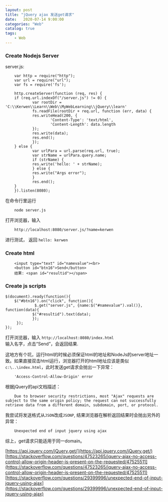 ```yaml
---                                  
layout: post                                  
title: "jQuery ajax 发送get请求"                                  
date:   2020-07-14 9:00:00                                   
categories: "Web"                                  
catalog: true                                  
tags:                                   
    - Web                                  
---                        
```

    
### Create Nodejs Server

server.js:  

        var http = require("http");
        var url = require("url");
        var fs = require('fs');

        http.createServer(function (req, res) {
        if (req.url.indexOf("/server.js") != 0) {
                var rootDir = 'C:\\Kerwen\\Learn\\Web\\MyWebLearning\\jQuery\\learn'
                fs.readFile(rootDir + req.url, function (err, data) {
                res.writeHead(200, {
                        'Content-Type': 'text/html',
                        'Content-Length': data.length
                });
                res.write(data);
                res.end();
                });
        } else {
                var urlPara = url.parse(req.url, true);
                var strName = urlPara.query.name;
                if (strName) {
                res.write('hello: ' + strName);
                } else {
                res.write("Args error");
                }
                res.end();
        }
        }).listen(8080);

在命令行里运行  

        node server.js

打开浏览器，输入   

        http://localhost:8080/server.js/?name=kerwen

进行测试， 返回 `hello: kerwen`  

### Create html

        <input type="text" id="namevalue"><br>
        <button id="btn16">Send</button>
        结果: <span id="resultid"></span>

### Create js scripts

    $(document).ready(function(){
        $("#btn16").on("click", function(){
                 $.get("server.js", {name:$("#namevalue").val()}, function(data){
                $("#resultid").text(data);
                });
         });
    });

打开浏览器，输入 `http://localhost:8080/index.html`  
输入名字，点击“Send”，会返回结果.    

这地方有个坑，运行html的时候必须保证html的地址和NodeJs的server地址一致。如果直接双击html运行，浏览器打开的html地址应该是类似`c:\..\index.html`，此时发送get请求会抛出一下异常：  

        'Access-Control-Allow-Origin' error  

根据jQuery的api文档描述：  

        Due to browser security restrictions, most "Ajax" requests are subject to the same origin policy; the request can not successfully retrieve data from a different domain, subdomain, port, or protocol.

我尝试将发送格式从`JSON`改成`JSONP`, 结果浏览器在解析返回结果时会抛出另外的异常：  

        Unexpected end of input jquery using ajax  

综上，get请求只能适用于同一domain。  

[https://api.jquery.com/jQuery.get/](https://api.jquery.com/jQuery.get/)  
[https://stackoverflow.com/questions/47523265/jquery-ajax-no-access-control-allow-origin-header-is-present-on-the-requested/47525511](https://stackoverflow.com/questions/47523265/jquery-ajax-no-access-control-allow-origin-header-is-present-on-the-requested/47525511)  
[https://stackoverflow.com/questions/29399996/unexpected-end-of-input-jquery-using-ajax](https://stackoverflow.com/questions/29399996/unexpected-end-of-input-jquery-using-ajax)   